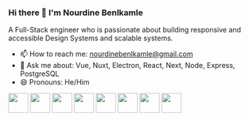 ### Hi there 👋 I'm Nourdine Benlkamle

A Full-Stack engineer who is passionate about building responsive and accessible Design Systems and scalable systems.

- 📫 How to reach me: nourdinebenlkamle@gmail.com
- 🤔 Ask me about: Vue, Nuxt, Electron, React, Next, Node, Express, PostgreSQL
- 😄 Pronouns: He/Him

<div>
    <img height="40" width="40" src="https://vuejsnation.com/images/illustration-vue.png">
    <img height="40" width="40" src="https://nuxt.com/assets/design-kit/icon-green.svg">
    <img height="40" width="40" src="https://pinia.vuejs.org/logo.svg">
    <img height="40" width="40" src="https://upload.wikimedia.org/wikipedia/commons/thumb/4/4c/Typescript_logo_2020.svg/512px-Typescript_logo_2020.svg.png">
    <img height="40" src="https://cdn.hashnode.com/res/hashnode/image/upload/v1651122498709/FQjch0sgd.png">
    <img height="40" width="40" src="https://redux.js.org/img/redux.svg">
    <img height="40" width="40" src="https://graphql.org/img/logo.svg">
    <img height="40" width="40" src="https://nodejs.org/static/images/logo.svg">
</div>
